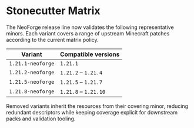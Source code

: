 # Stonecutter Matrix

The NeoForge release line now validates the following representative minors. Each
variant covers a range of upstream Minecraft patches according to the current
matrix policy.

| Variant            | Compatible versions        |
|--------------------|----------------------------|
| `1.21.1-neoforge`  | `1.21.1`                   |
| `1.21.2-neoforge`  | `1.21.2` – `1.21.4`        |
| `1.21.5-neoforge`  | `1.21.5` – `1.21.7`        |
| `1.21.8-neoforge`  | `1.21.8` – `1.21.10`       |

Removed variants inherit the resources from their covering minor, reducing
redundant descriptors while keeping coverage explicit for downstream packs and
validation tooling.
